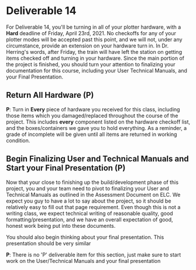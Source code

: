 # Deliverable 14

For Deliverable 14, you'll be turning in all of your plotter hardware, with a **Hard** deadline of Friday, April 23rd, 2021. No checkoffs for any of your plotter modes will be accepted past this point, and we will not, under any circumstance, provide an extension on your hardware turn in. In Dr. Herring's words, after Friday, the train will have left the station on getting items checked off and turning in your hardware. Since the main portion of the project is finished, you should turn your attention to finalizing your documentation for this course, including your User Technical Manuals, and your Final Presentation.

## Return All Hardware (P)

**P**: Turn in **Every** piece of hardware you received for this class, including those items which you damaged/replaced throughout the course of the project. This includes **every** component listed on the hardware checkoff list, and the boxes/containers we gave you to hold everything.  As a reminder, a grade of incomplete will be given until all items are returned in working condition.

## Begin Finalizing User and Technical Manuals and Start your Final Presentation (P)

Now that your close to finishing up the build/development phase of this project, you and your team need to pivot to finalizing your User and Technical Manuals as outlined in the Assessment Document on ELC. We expect you guy to have a lot to say about the project, so it should be relatively easy to fill out that page requirement. Even though this is not a writing class, we expect technical writing of reasonable quality, good formatting/presentation, and we have an overall expectation of good, honest work being put into these documents.

You should also begin thinking about your final presentation. This presentation should be very similar

**P**: There is no 'P' deliverable item for this section, just make sure to start work on the User/Technical Manuals and your final presentation
